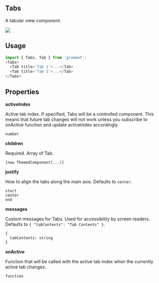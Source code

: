 ## Tabs
A tabular view component.

[![](https://codesandbox.io/static/img/play-codesandbox.svg)](https://codesandbox.io/s/github/grommet/grommet-sandbox?initialpath=tabs&module=%2Fsrc%2FTabs.js)
## Usage

```javascript
import { Tabs, Tab } from 'grommet';
<Tabs>
  <Tab title='Tab 1'>...</Tab>
  <Tab title='Tab 2'>...</Tab>
</Tabs>
```

## Properties

**activeIndex**

Active tab index. If specified, Tabs will be a controlled component. This means that future
tab changes will not work unless you subscribe to onActive function and update activeIndex
accordingly.

```
number
```

**children**

Required. Array of Tab.

```
[new ThemedComponent(...)]
```

**justify**

How to align the tabs along the main axis. Defaults to `center`.

```
start
center
end
```

**messages**

Custom messages for Tabs. Used for accessibility by screen readers. Defaults to `{
  "tabContents": "Tab Contents"
}`.

```
{
  tabContents: string
}
```

**onActive**

Function that will be called with the active tab index when the currently active
tab changes.

```
function
```
  